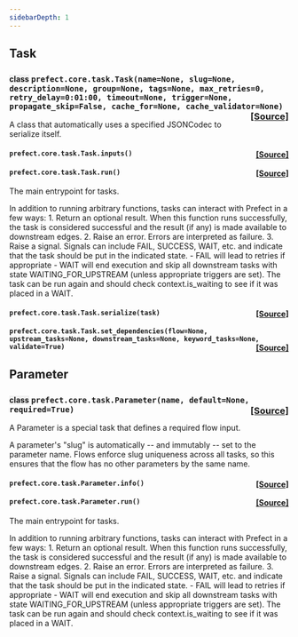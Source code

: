 ```yaml
---
sidebarDepth: 1
---
```


 ## Task

### <span style="background-color:rgba(27,31,35,0.05);font-size:0.85em;">class</span> ```prefect.core.task.Task(name=None, slug=None, description=None, group=None, tags=None, max_retries=0, retry_delay=0:01:00, timeout=None, trigger=None, propagate_skip=False, cache_for=None, cache_validator=None)```<span style="float:right;">[[Source]](https://github.com/PrefectHQ/prefect/tree/master/src/prefect/core/task.py#L39)</span>
A class that automatically uses a specified JSONCodec to serialize itself.

 ####  ```prefect.core.task.Task.inputs()```<span style="float:right;">[[Source]](https://github.com/PrefectHQ/prefect/tree/master/src/prefect/core/task.py#L84)</span>


 ####  ```prefect.core.task.Task.run()```<span style="float:right;">[[Source]](https://github.com/PrefectHQ/prefect/tree/master/src/prefect/core/task.py#L87)</span>
The main entrypoint for tasks.

In addition to running arbitrary functions, tasks can interact with
Prefect in a few ways:
    1. Return an optional result. When this function runs successfully,
        the task is considered successful and the result (if any) is
        made available to downstream edges.
    2. Raise an error. Errors are interpreted as failure.
    3. Raise a signal. Signals can include FAIL, SUCCESS, WAIT, etc.
        and indicate that the task should be put in the indicated
        state.
        - FAIL will lead to retries if appropriate
        - WAIT will end execution and skip all downstream tasks with
            state WAITING_FOR_UPSTREAM (unless appropriate triggers
            are set). The task can be run again and should check
            context.is_waiting to see if it was placed in a WAIT.

 ####  ```prefect.core.task.Task.serialize(task)```<span style="float:right;">[[Source]](https://github.com/PrefectHQ/prefect/tree/master/src/prefect/core/task.py#L159)</span>


 ####  ```prefect.core.task.Task.set_dependencies(flow=None, upstream_tasks=None, downstream_tasks=None, keyword_tasks=None, validate=True)```<span style="float:right;">[[Source]](https://github.com/PrefectHQ/prefect/tree/master/src/prefect/core/task.py#L134)</span>



 ## Parameter

### <span style="background-color:rgba(27,31,35,0.05);font-size:0.85em;">class</span> ```prefect.core.task.Parameter(name, default=None, required=True)```<span style="float:right;">[[Source]](https://github.com/PrefectHQ/prefect/tree/master/src/prefect/core/task.py#L174)</span>
A Parameter is a special task that defines a required flow input.

A parameter's "slug" is automatically -- and immutably -- set to the parameter name.
Flows enforce slug uniqueness across all tasks, so this ensures that the flow has
no other parameters by the same name.

 ####  ```prefect.core.task.Parameter.info()```<span style="float:right;">[[Source]](https://github.com/PrefectHQ/prefect/tree/master/src/prefect/core/task.py#L238)</span>


 ####  ```prefect.core.task.Parameter.run()```<span style="float:right;">[[Source]](https://github.com/PrefectHQ/prefect/tree/master/src/prefect/core/task.py#L230)</span>
The main entrypoint for tasks.

In addition to running arbitrary functions, tasks can interact with
Prefect in a few ways:
    1. Return an optional result. When this function runs successfully,
        the task is considered successful and the result (if any) is
        made available to downstream edges.
    2. Raise an error. Errors are interpreted as failure.
    3. Raise a signal. Signals can include FAIL, SUCCESS, WAIT, etc.
        and indicate that the task should be put in the indicated
        state.
        - FAIL will lead to retries if appropriate
        - WAIT will end execution and skip all downstream tasks with
            state WAITING_FOR_UPSTREAM (unless appropriate triggers
            are set). The task can be run again and should check
            context.is_waiting to see if it was placed in a WAIT.


